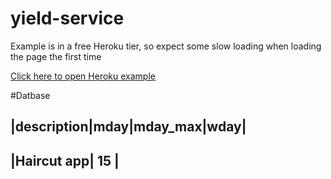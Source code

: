 # yield-service

Example is in a free Heroku tier, so expect some slow loading when loading the page the first time

[Click here to open Heroku example](https://yield-service.herokuapp.com/)

#Datbase

|description|mday|mday_max|wday|  
---------------------------------
|Haircut app| 15 |         
---------------------------------
